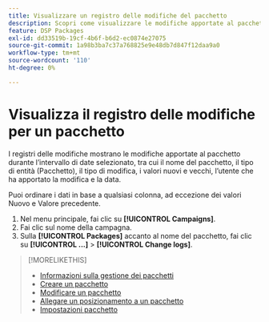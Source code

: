 ```yaml
---
title: Visualizzare un registro delle modifiche del pacchetto
description: Scopri come visualizzare le modifiche apportate al pacchetto.
feature: DSP Packages
exl-id: dd33519b-19cf-4b6f-b6d2-ec0874e27075
source-git-commit: 1a98b3ba7c37a768825e9e48db7d847f12daa9a0
workflow-type: tm+mt
source-wordcount: '110'
ht-degree: 0%

---
```


# Visualizza il registro delle modifiche per un pacchetto

I registri delle modifiche mostrano le modifiche apportate al pacchetto durante l’intervallo di date selezionato, tra cui il nome del pacchetto, il tipo di entità (Pacchetto), il tipo di modifica, i valori nuovi e vecchi, l’utente che ha apportato la modifica e la data.

Puoi ordinare i dati in base a qualsiasi colonna, ad eccezione dei valori Nuovo e Valore precedente.

1. Nel menu principale, fai clic su **[!UICONTROL Campaigns]**.
1. Fai clic sul nome della campagna.
1. Sulla **[!UICONTROL Packages]** accanto al nome del pacchetto, fai clic su  **[!UICONTROL ...]** > **[!UICONTROL Change logs]**.

>[!MORELIKETHIS]
>
>* [Informazioni sulla gestione dei pacchetti](package-about.md)
>* [Creare un pacchetto](package-create.md)
>* [Modificare un pacchetto](package-edit.md)
>* [Allegare un posizionamento a un pacchetto](package-attach-placement.md)
>* [Impostazioni pacchetto](package-settings.md)

